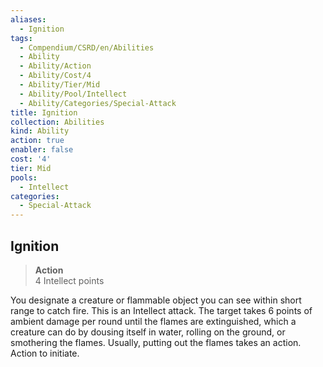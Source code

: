 ```yaml
---
aliases:
  - Ignition
tags:
  - Compendium/CSRD/en/Abilities
  - Ability
  - Ability/Action
  - Ability/Cost/4
  - Ability/Tier/Mid
  - Ability/Pool/Intellect
  - Ability/Categories/Special-Attack
title: Ignition
collection: Abilities
kind: Ability
action: true
enabler: false
cost: '4'
tier: Mid
pools:
  - Intellect
categories:
  - Special-Attack
---
```

## Ignition  
>**Action**  
>4 Intellect points
  
You designate a creature or flammable object you can see within short range to catch fire. This is an Intellect attack. The target takes 6 points of ambient damage per round until the flames are extinguished, which a creature can do by dousing itself in water, rolling on the ground, or smothering the flames. Usually, putting out the flames takes an action. Action to initiate.